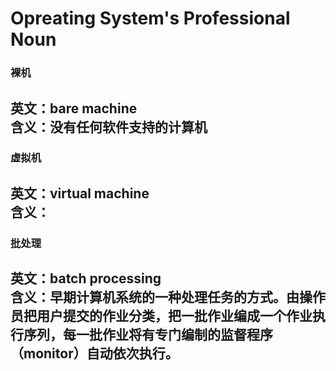 # Opreating System's Professional Noun
### 裸机  
英文：bare machine  
含义：没有任何软件支持的计算机  
---
### 虚拟机  
英文：virtual machine  
含义：  
---
### 批处理  
英文：batch processing  
含义：早期计算机系统的一种处理任务的方式。由操作员把用户提交的作业分类，把一批作业编成一个作业执行序列，每一批作业将有专门编制的监督程序（monitor）自动依次执行。  
---

